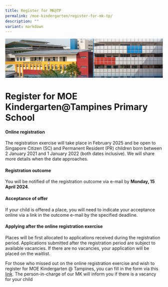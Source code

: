 ```yaml
---
title: Register for MK@TP
permalink: /moe-kindergarten/register-for-mk-tp/
description: ""
variant: markdown
---
```

![](/images/mk%20kindergarten.jpg)

Register for MOE Kindergarten@Tampines Primary School
================================

#### Online registration
The registration exercise will take place in February 2025 and be open to Singapore Citizen (SC) and Permanent Resident (PR) children born between 2 January 2021 and 1 January 2022 (both dates inclusive).  We will share more details when the date approaches.


#### Registration outcome

You will be notified of the registration outcome via e-mail by **Monday, 15 April 2024**.

#### Acceptance of offer

If your child is offered a place, you will need to indicate your acceptance online via a link in the outcome e-mail by the specified deadline.

#### Applying after the online registration exercise

Places will be first allocated to applications received during the registration period. Applications submitted after the registration period are subject to available vacancies. If there are no vacancies, your application will be placed on the waitlist.

For those who missed out on the online registration exercise and wish to register for MOE Kindergarten @ Tampines, you can fill in the form via this [link](https://go.gov.sg/mktppswaitlist2024). The person-in-charge of our MK will inform you if there is a vacancy for your child